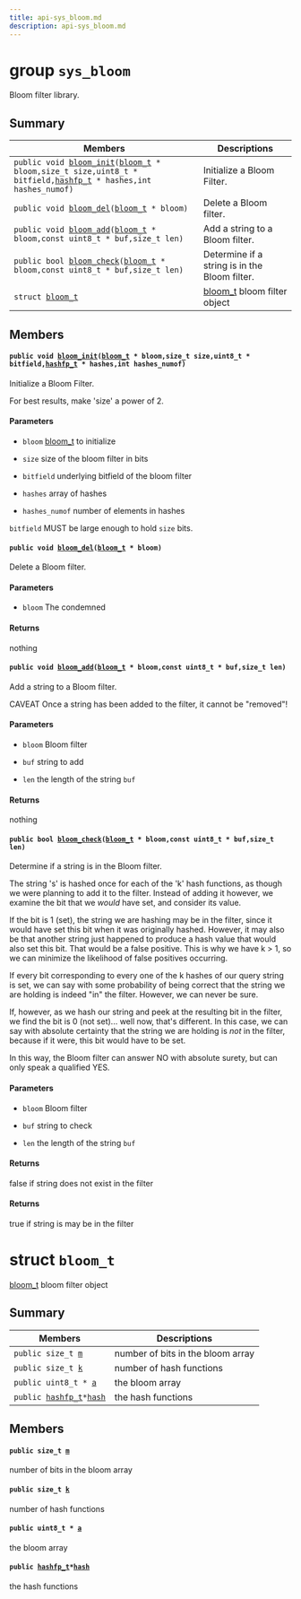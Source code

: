 ```yaml
---
title: api-sys_bloom.md
description: api-sys_bloom.md
---
```

# group `sys_bloom` 

Bloom filter library.

## Summary

 Members                        | Descriptions                                
--------------------------------|---------------------------------------------
`public void `[`bloom_init`](#group__sys__bloom_1gaa240402a4f0f8b18821d49d6b23b9b0e)`(`[`bloom_t`](./doc/starlight-docs/src/content/docs/apidoc/api-sys_bloom.md#structbloom__t)` * bloom,size_t size,uint8_t * bitfield,`[`hashfp_t`](./doc/starlight-docs/src/content/docs/apidoc/api-undefined.md#group__sys__bloom_1ga6fd04f9ed5d13ee5de395073bcab0fec)` * hashes,int hashes_numof)`            | Initialize a Bloom Filter.
`public void `[`bloom_del`](#group__sys__bloom_1gab23483bd4edf858615ffb42d1994d493)`(`[`bloom_t`](./doc/starlight-docs/src/content/docs/apidoc/api-sys_bloom.md#structbloom__t)` * bloom)`            | Delete a Bloom filter.
`public void `[`bloom_add`](#group__sys__bloom_1gad1287feebd8f35ab4aabf7a458ac4a2f)`(`[`bloom_t`](./doc/starlight-docs/src/content/docs/apidoc/api-sys_bloom.md#structbloom__t)` * bloom,const uint8_t * buf,size_t len)`            | Add a string to a Bloom filter.
`public bool `[`bloom_check`](#group__sys__bloom_1gaccab5d24940adcc3fe16c6c5c8b8c313)`(`[`bloom_t`](./doc/starlight-docs/src/content/docs/apidoc/api-sys_bloom.md#structbloom__t)` * bloom,const uint8_t * buf,size_t len)`            | Determine if a string is in the Bloom filter.
`struct `[`bloom_t`](#structbloom__t) | [bloom_t](#structbloom__t) bloom filter object

## Members

#### `public void `[`bloom_init`](#group__sys__bloom_1gaa240402a4f0f8b18821d49d6b23b9b0e)`(`[`bloom_t`](./doc/starlight-docs/src/content/docs/apidoc/api-sys_bloom.md#structbloom__t)` * bloom,size_t size,uint8_t * bitfield,`[`hashfp_t`](./doc/starlight-docs/src/content/docs/apidoc/api-undefined.md#group__sys__bloom_1ga6fd04f9ed5d13ee5de395073bcab0fec)` * hashes,int hashes_numof)` 

Initialize a Bloom Filter.

For best results, make 'size' a power of 2.

#### Parameters
* `bloom` [bloom_t](./doc/starlight-docs/src/content/docs/apidoc/api-sys_bloom.md#structbloom__t) to initialize 

* `size` size of the bloom filter in bits 

* `bitfield` underlying bitfield of the bloom filter 

* `hashes` array of hashes 

* `hashes_numof` number of elements in hashes

`bitfield` MUST be large enough to hold `size` bits.

#### `public void `[`bloom_del`](#group__sys__bloom_1gab23483bd4edf858615ffb42d1994d493)`(`[`bloom_t`](./doc/starlight-docs/src/content/docs/apidoc/api-sys_bloom.md#structbloom__t)` * bloom)` 

Delete a Bloom filter.

#### Parameters
* `bloom` The condemned 

#### Returns
nothing

#### `public void `[`bloom_add`](#group__sys__bloom_1gad1287feebd8f35ab4aabf7a458ac4a2f)`(`[`bloom_t`](./doc/starlight-docs/src/content/docs/apidoc/api-sys_bloom.md#structbloom__t)` * bloom,const uint8_t * buf,size_t len)` 

Add a string to a Bloom filter.

CAVEAT Once a string has been added to the filter, it cannot be "removed"!

#### Parameters
* `bloom` Bloom filter 

* `buf` string to add 

* `len` the length of the string `buf`

#### Returns
nothing

#### `public bool `[`bloom_check`](#group__sys__bloom_1gaccab5d24940adcc3fe16c6c5c8b8c313)`(`[`bloom_t`](./doc/starlight-docs/src/content/docs/apidoc/api-sys_bloom.md#structbloom__t)` * bloom,const uint8_t * buf,size_t len)` 

Determine if a string is in the Bloom filter.

The string 's' is hashed once for each of the 'k' hash functions, as though we were planning to add it to the filter. Instead of adding it however, we examine the bit that we *would* have set, and consider its value.

If the bit is 1 (set), the string we are hashing may be in the filter, since it would have set this bit when it was originally hashed. However, it may also be that another string just happened to produce a hash value that would also set this bit. That would be a false positive. This is why we have k > 1, so we can minimize the likelihood of false positives occurring.

If every bit corresponding to every one of the k hashes of our query string is set, we can say with some probability of being correct that the string we are holding is indeed "in" the filter. However, we can never be sure.

If, however, as we hash our string and peek at the resulting bit in the filter, we find the bit is 0 (not set)... well now, that's different. In this case, we can say with absolute certainty that the string we are holding is *not* in the filter, because if it were, this bit would have to be set.

In this way, the Bloom filter can answer NO with absolute surety, but can only speak a qualified YES.

#### Parameters
* `bloom` Bloom filter 

* `buf` string to check 

* `len` the length of the string `buf`

#### Returns
false if string does not exist in the filter 

#### Returns
true if string is may be in the filter

# struct `bloom_t` 

[bloom_t](#structbloom__t) bloom filter object

## Summary

 Members                        | Descriptions                                
--------------------------------|---------------------------------------------
`public size_t `[`m`](#structbloom__t_1a3ef454189e9e7331c1fe20410ec33c88) | number of bits in the bloom array
`public size_t `[`k`](#structbloom__t_1a4f8279e9b0b0debece0eb161121f80bf) | number of hash functions
`public uint8_t * `[`a`](#structbloom__t_1ac0d227b941c1b8eb51c5c0875cd5ef2c) | the bloom array
`public `[`hashfp_t`](./doc/starlight-docs/src/content/docs/apidoc/api-undefined.md#group__sys__bloom_1ga6fd04f9ed5d13ee5de395073bcab0fec)` * `[`hash`](#structbloom__t_1a7dfb2f27ec77b59302d0ce9138294eea) | the hash functions

## Members

#### `public size_t `[`m`](#structbloom__t_1a3ef454189e9e7331c1fe20410ec33c88) 

number of bits in the bloom array

#### `public size_t `[`k`](#structbloom__t_1a4f8279e9b0b0debece0eb161121f80bf) 

number of hash functions

#### `public uint8_t * `[`a`](#structbloom__t_1ac0d227b941c1b8eb51c5c0875cd5ef2c) 

the bloom array

#### `public `[`hashfp_t`](./doc/starlight-docs/src/content/docs/apidoc/api-undefined.md#group__sys__bloom_1ga6fd04f9ed5d13ee5de395073bcab0fec)` * `[`hash`](#structbloom__t_1a7dfb2f27ec77b59302d0ce9138294eea) 

the hash functions

